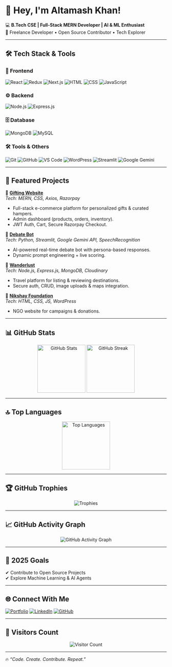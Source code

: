 # 👋 Hey, I'm Altamash Khan!  

💻 **B.Tech CSE | Full-Stack MERN Developer | AI & ML Enthusiast**  
🚀 Freelance Developer • Open Source Contributor • Tech Explorer 

---

## 🛠️ Tech Stack & Tools  

### 🎨 Frontend  
![React](https://img.shields.io/badge/React-20232A?style=flat&logo=react&logoColor=61DAFB)  ![Redux](https://img.shields.io/badge/Redux-593D88?style=flat&logo=redux&logoColor=white) ![Next.js](https://img.shields.io/badge/Next.js-000000?style=flat&logo=nextdotjs&logoColor=white)  ![HTML](https://img.shields.io/badge/HTML5-E34F26?style=flat&logo=html5&logoColor=white)  ![CSS](https://img.shields.io/badge/CSS3-1572B6?style=flat&logo=css3&logoColor=white) ![JavaScript](https://img.shields.io/badge/JavaScript-F7DF1E?style=flat&logo=javascript&logoColor=black)  
 


 


### ⚙️ Backend  
![Node.js](https://img.shields.io/badge/Node.js-43853D?style=flat&logo=node-dot-js&logoColor=white)  ![Express.js](https://img.shields.io/badge/Express.js-404D59?style=flat)  

### 🗄️ Database  
![MongoDB](https://img.shields.io/badge/MongoDB-4EA94B?style=flat&logo=mongodb&logoColor=white)  ![MySQL](https://img.shields.io/badge/MySQL-005C84?style=flat&logo=mysql&logoColor=white)  

### 🛠️ Tools & Others  
![Git](https://img.shields.io/badge/Git-F05032?style=flat&logo=git&logoColor=white)  ![GitHub](https://img.shields.io/badge/GitHub-181717?style=flat&logo=github)  ![VS Code](https://img.shields.io/badge/VS%20Code-0078d7?style=flat&logo=visual-studio-code&logoColor=white)  ![WordPress](https://img.shields.io/badge/WordPress-21759B?style=flat&logo=wordpress&logoColor=white)  ![Streamlit](https://img.shields.io/badge/Streamlit-FF4B4B?style=flat&logo=streamlit&logoColor=white)  ![Google Gemini](https://img.shields.io/badge/Google%20Gemini-4285F4?style=flat&logo=google)  

---

## 🚀 Featured Projects  

🔹 **[Gifting Website](https://trendingsales.in)**  
*Tech: MERN, CSS, Axios, Razorpay*  
- Full-stack e-commerce platform for personalized gifts & curated hampers.  
- Admin dashboard (products, orders, inventory).  
- JWT Auth, Cart, Secure Razorpay Checkout.  

🔹 **[Debate Bot](https://github.com/altamash-ai/debate-bot)**  
*Tech: Python, Streamlit, Google Gemini API, SpeechRecognition*  
- AI-powered real-time debate bot with persona-based responses.  
- Dynamic prompt engineering + live scoring.  

🔹 **[Wanderlust](https://github.com/altamash-ai/wanderlust-app)**  
*Tech: Node.js, Express.js, MongoDB, Cloudinary*  
- Travel platform for listing & reviewing destinations.  
- Secure auth, CRUD, image uploads & maps integration.  

🔹 **[Nikshay Foundation](https://nikshayfoundation.org)**  
*Tech: HTML, CSS, JS, WordPress*  
- NGO website for campaigns & donations.  

---

## 📊 GitHub Stats  

<p align="center">
  <img src="https://github-readme-stats.vercel.app/api?username=Altamash-ai&show_icons=true&theme=tokyonight" alt="GitHub Stats" height="150"/>  
  <img src="https://github-readme-streak-stats.herokuapp.com/?user=Altamash-ai&theme=tokyonight" alt="GitHub Streak" height="150"/>  
</p>  

---

## 🔝 Top Languages  

<p align="center">
  <img src="https://github-readme-stats.vercel.app/api/top-langs/?username=Altamash-ai&layout=compact&theme=tokyonight" alt="Top Languages" height="150"/>
</p>  

---

## 🏆 GitHub Trophies  

<p align="center">
  <img src="https://github-profile-trophy.vercel.app/?username=Altamash-ai&theme=onedark&no-frame=true&margin-w=15&margin-h=15" alt="Trophies"/>
</p>  

---

## 📈 GitHub Activity Graph  

<p align="center">
  <img src="https://github-readme-activity-graph.vercel.app/graph?username=Altamash-ai&theme=react-dark&hide_border=true&area=true" alt="GitHub Activity Graph"/>
</p>  

---

## 🎯 2025 Goals  
✔ Contribute to Open Source Projects  
✔ Explore Machine Learning & AI Agents  

---

## 🌐 Connect With Me  

[![Portfolio](https://img.shields.io/badge/Portfolio-000?style=flat&logo=vercel&logoColor=white)](https://portfolio-seven-olive-19.vercel.app/)  [![LinkedIn](https://img.shields.io/badge/LinkedIn-0077B5?style=flat&logo=linkedin&logoColor=white)](https://www.linkedin.com/in/md-altamash-khan/)  [![GitHub](https://img.shields.io/badge/GitHub-181717?style=flat&logo=github&logoColor=white)](https://github.com/Altamashkhan9315)  

---

## 👀 Visitors Count  

<p align="center">
  <img src="https://komarev.com/ghpvc/?username=Altamash-ai&label=Profile%20Views&color=blue&style=flat" alt="Visitor Count"/>
</p>  

---

🔥 *“Code. Create. Contribute. Repeat.”*  
